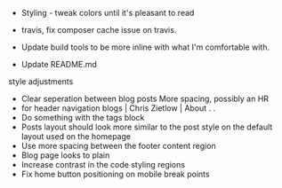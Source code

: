 * Styling - tweak colors until it's pleasant to read

* travis, fix composer cache issue on travis.
* Update build tools to be more inline with what I'm comfortable with.
* Update README.md


style adjustments
* Clear seperation between blog posts 
    More spacing, possibly an HR
* for header navigation 
  blogs | Chris Zietlow | About
  <icon> . <icon> . <icon>
* Do something with the tags block
* Posts layout should look more similar to the post style on the default layout used on the homepage
* Use more spacing between the footer content region
* Blog page looks to plain
* Increase contrast in the code styling regions
* Fix home button positioning on mobile break points